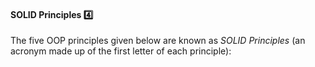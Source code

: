 <link rel="stylesheet" href="{{baseUrl}}/css/textbook.css">

<div class="website-content">

<div id="title">

#### SOLID Principles :four:

</div>

<div id="body">

The five OOP principles given below are known as _SOLID Principles_ (an acronym made up of the first letter of each principle):

<panel type="seamless" header="**S**ingle Responsibility Principle (SRP)">
  <include src="../../principles/singleResponsibilityPrinciple/full.md" boilerplate />
</panel>
<panel type="seamless" header="**O**pen-Closed Principle (OCP)">
  <include src="../../principles/openClosedPrinciple/full.md" boilerplate />
</panel>
<panel type="seamless" header="**L**iskov Substitution Principle (LSP)">
  <include src="../../principles/liskovSubstitutionPrinciple/full.md" boilerplate />
</panel>
<panel type="seamless" header="**I**nterface Segregation Principle (ISP)">
  <include src="../../principles/interfaceSegregationPrinciple/full.md" boilerplate />
</panel>
<panel type="seamless" header="**D**ependency Inversion Principle (DIP)">
  <include src="../../principles/dependencyInversionPrinciple/full.md" boilerplate />
</panel>

</div>

<div id="extras">
</div>

</div>
